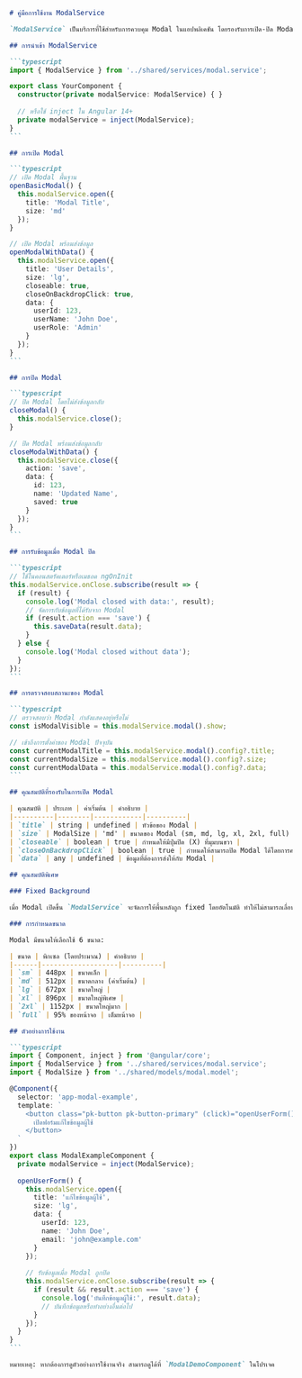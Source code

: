 ````markdown
# คู่มือการใช้งาน ModalService

`ModalService` เป็นบริการที่ใช้สำหรับการควบคุม Modal ในแอปพลิเคชัน โดยรองรับการเปิด-ปิด Modal และการส่งข้อมูลระหว่าง Component

## การนำเข้า ModalService

```typescript
import { ModalService } from '../shared/services/modal.service';

export class YourComponent {
  constructor(private modalService: ModalService) { }
  
  // หรือใช้ inject ใน Angular 14+
  private modalService = inject(ModalService);
}
```

## การเปิด Modal

```typescript
// เปิด Modal พื้นฐาน
openBasicModal() {
  this.modalService.open({
    title: 'Modal Title',
    size: 'md'
  });
}

// เปิด Modal พร้อมส่งข้อมูล
openModalWithData() {
  this.modalService.open({
    title: 'User Details',
    size: 'lg',
    closeable: true,
    closeOnBackdropClick: true,
    data: {
      userId: 123,
      userName: 'John Doe',
      userRole: 'Admin'
    }
  });
}
```

## การปิด Modal

```typescript
// ปิด Modal โดยไม่ส่งข้อมูลกลับ
closeModal() {
  this.modalService.close();
}

// ปิด Modal พร้อมส่งข้อมูลกลับ
closeModalWithData() {
  this.modalService.close({
    action: 'save',
    data: {
      id: 123,
      name: 'Updated Name',
      saved: true
    }
  });
}
```

## การรับข้อมูลเมื่อ Modal ปิด

```typescript
// ใช้ในคอนสตรัคเตอร์หรือเมธอด ngOnInit
this.modalService.onClose.subscribe(result => {
  if (result) {
    console.log('Modal closed with data:', result);
    // จัดการกับข้อมูลที่ได้รับจาก Modal
    if (result.action === 'save') {
      this.saveData(result.data);
    }
  } else {
    console.log('Modal closed without data');
  }
});
```

## การตรวจสอบสถานะของ Modal

```typescript
// ตรวจสอบว่า Modal กำลังแสดงอยู่หรือไม่
const isModalVisible = this.modalService.modal().show;

// เข้าถึงการตั้งค่าของ Modal ปัจจุบัน
const currentModalTitle = this.modalService.modal().config?.title;
const currentModalSize = this.modalService.modal().config?.size;
const currentModalData = this.modalService.modal().config?.data;
```

## คุณสมบัติที่รองรับในการเปิด Modal

| คุณสมบัติ | ประเภท | ค่าเริ่มต้น | คำอธิบาย |
|----------|--------|------------|----------|
| `title` | string | undefined | หัวข้อของ Modal |
| `size` | ModalSize | 'md' | ขนาดของ Modal (sm, md, lg, xl, 2xl, full) |
| `closeable` | boolean | true | กำหนดให้มีปุ่มปิด (X) ที่มุมบนขวา |
| `closeOnBackdropClick` | boolean | true | กำหนดให้สามารถปิด Modal ได้โดยการคลิกที่พื้นหลัง |
| `data` | any | undefined | ข้อมูลที่ต้องการส่งให้กับ Modal |

## คุณสมบัติพิเศษ

### Fixed Background

เมื่อ Modal เปิดขึ้น `ModalService` จะจัดการให้พื้นหลังถูก fixed โดยอัตโนมัติ ทำให้ไม่สามารถเลื่อนหน้าจอได้ขณะที่ Modal แสดงอยู่ ซึ่งเป็นพฤติกรรมมาตรฐานของ Modal ในเว็บแอปพลิเคชันสมัยใหม่

### การกำหนดขนาด

Modal มีขนาดให้เลือกใช้ 6 ขนาด:

| ขนาด | พิกเซล (โดยประมาณ) | คำอธิบาย |
|------|-------------------|----------|
| `sm` | 448px | ขนาดเล็ก |
| `md` | 512px | ขนาดกลาง (ค่าเริ่มต้น) |
| `lg` | 672px | ขนาดใหญ่ |
| `xl` | 896px | ขนาดใหญ่พิเศษ |
| `2xl` | 1152px | ขนาดใหญ่มาก |
| `full` | 95% ของหน้าจอ | เต็มหน้าจอ |

## ตัวอย่างการใช้งาน

```typescript
import { Component, inject } from '@angular/core';
import { ModalService } from '../shared/services/modal.service';
import { ModalSize } from '../shared/models/modal.model';

@Component({
  selector: 'app-modal-example',
  template: `
    <button class="pk-button pk-button-primary" (click)="openUserForm()">
      เปิดฟอร์มแก้ไขข้อมูลผู้ใช้
    </button>
  `
})
export class ModalExampleComponent {
  private modalService = inject(ModalService);
  
  openUserForm() {
    this.modalService.open({
      title: 'แก้ไขข้อมูลผู้ใช้',
      size: 'lg',
      data: {
        userId: 123,
        name: 'John Doe',
        email: 'john@example.com'
      }
    });
    
    // รับข้อมูลเมื่อ Modal ถูกปิด
    this.modalService.onClose.subscribe(result => {
      if (result && result.action === 'save') {
        console.log('บันทึกข้อมูลผู้ใช้:', result.data);
        // บันทึกข้อมูลหรือทำอย่างอื่นต่อไป
      }
    });
  }
}
```

หมายเหตุ: หากต้องการดูตัวอย่างการใช้งานจริง สามารถดูได้ที่ `ModalDemoComponent` ในโปรเจค
````
